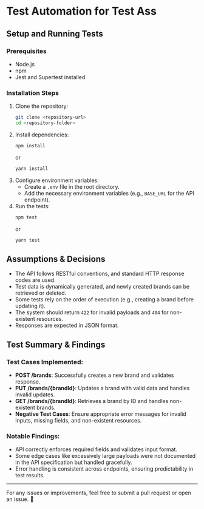 # Test Automation for Test Ass

## Setup and Running Tests

### Prerequisites
- Node.js
- npm
- Jest and Supertest installed

### Installation Steps
1. Clone the repository:
   ```sh
   git clone <repository-url>
   cd <repository-folder>
   ```
2. Install dependencies:
   ```sh
   npm install
   ```
   or
   ```sh
   yarn install
   ```
3. Configure environment variables:
   - Create a `.env` file in the root directory.
   - Add the necessary environment variables (e.g., `BASE_URL` for the API endpoint).
4. Run the tests:
   ```sh
   npm test
   ```
   or
   ```sh
   yarn test
   ```

## Assumptions & Decisions
- The API follows RESTful conventions, and standard HTTP response codes are used.
- Test data is dynamically generated, and newly created brands can be retrieved or deleted.
- Some tests rely on the order of execution (e.g., creating a brand before updating it).
- The system should return `422` for invalid payloads and `404` for non-existent resources.
- Responses are expected in JSON format.

## Test Summary & Findings
### Test Cases Implemented:
- **POST /brands**: Successfully creates a new brand and validates response.
- **PUT /brands/{brandId}**: Updates a brand with valid data and handles invalid updates.
- **GET /brands/{brandId}**: Retrieves a brand by ID and handles non-existent brands.
- **Negative Test Cases**: Ensure appropriate error messages for invalid inputs, missing fields, and non-existent resources.

### Notable Findings:
- API correctly enforces required fields and validates input format.
- Some edge cases like excessively large payloads were not documented in the API specification but handled gracefully.
- Error handling is consistent across endpoints, ensuring predictability in test results.

---
For any issues or improvements, feel free to submit a pull request or open an issue. 🚀

